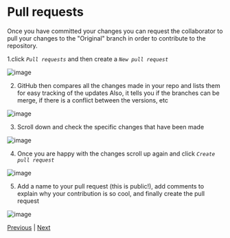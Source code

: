 # Pull requests

Once you have committed your changes you can request the collaborator to pull your changes to the "Original" branch in order to contribute to the repository.

1.click *`Pull requests`* and then create a *`New pull request`*

![image](https://user-images.githubusercontent.com/54061949/217098001-3b75b053-c1b4-4391-952c-7de9e95e3b8a.png)

2. GitHub then compares all the changes made in your repo and lists them for easy tracking of the updates 
Also, it tells you if the branches can be merge, if there is a conflict between the versions, etc

![image](https://user-images.githubusercontent.com/54061949/217098661-6587bcd1-163c-4c7e-94c7-8a856258fc78.png)

3. Scroll down and check the specific changes that have been made

![image](https://user-images.githubusercontent.com/54061949/217099202-56b38f43-5161-48a1-9670-db212a064a7f.png)

4. Once you are happy with the changes scroll up again and click *`Create pull request`*

![image](https://user-images.githubusercontent.com/54061949/217099457-85ea381b-9c00-42e8-a59d-03a0ee0ff0a0.png)

5. Add a name to your pull request (this is public!), add comments to explain why your contribution is so cool, and finally create the pull request

![image](https://user-images.githubusercontent.com/54061949/217100120-f82d6b09-cff0-4c9e-bbd1-427b80e20472.png)


[Previous](./push.md) | [Next](./merge.md)
